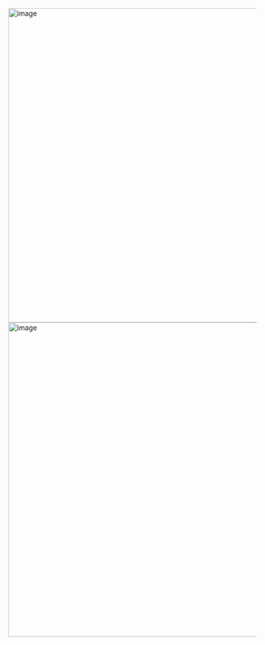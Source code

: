 <img width="637" alt="image" src="https://user-images.githubusercontent.com/89638496/200443681-85cb7a5a-0fbd-436c-a93f-f8ee7af7a6b4.png">
<img width="637" alt="image" src="https://user-images.githubusercontent.com/89638496/200443709-8fc74ac9-3143-4cbe-918e-5d3e0682cf72.png">
